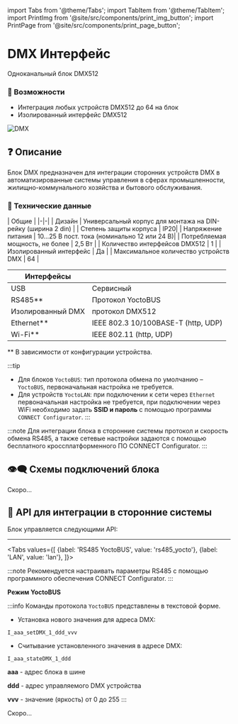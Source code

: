 import Tabs from '@theme/Tabs';
import TabItem from '@theme/TabItem';
import PrintImg from '@site/src/components/print_img_button';
import PrintPage from '@site/src/components/print_page_button';

# DMX Интерфейс

Одноканальный блок DMX512

<PrintPage> </PrintPage>

### 💎 Возможности
- Интеграция любых устройств DMX512 до 64 на блок
- Изолированный интерфейс DMX512

![DMX](/img/blocks_photo/DMX_L.jpg)

## ❓ Описание
Блок DMX предназначен для интеграции сторонних устройств DMX в автоматизированные системы управления в сферах промышленности, жилищно-коммунального хозяйства и бытового обслуживания.

### 🔧 Технические данные
| Общие |
|-|-|
| Дизайн | Универсальный корпус для монтажа на DIN-рейку (ширина 2 din) |
| Степень защиты корпуса | IP20|
| Напряжение питания | 10…25 В пост. тока (номинально 12 или 24 В)|
| Потребляемая мощность, не более | 2,5 Вт |
| Количество интерфейсов DMX512 | 1 |
| Изолированный интерфейс | Да |
| Максимальное количество устройств DMX | 64 |

| Интерфейсы | |
|-|-|
|USB | Сервисный|
|RS485** | Протокол YoctoBUS |
|Изолированный DMX | протокол DMX512 |
|Ethernet**| IEEE 802.3 10/100BASE-T (http, UDP)|
|Wi-Fi**| IEEE 802.11 (http, UDP) |
** В зависимости от конфигурации устройства.

:::tip
- Для блоков `YoctoBUS`: тип протокола обмена по умолчанию – `YoctoBUS`, первоначальная настройка не требуется.
- Для устройств `YoctoLAN`: при подключении к сети через `Ethernet` первоначальная настройка не требуется, при подключении через WiFi необходимо задать **SSID и пароль** с помощью программы `CONNECT Configurator`.
:::

:::note
Для интеграции блока в сторонние системы протокол и скорость обмена RS485, а также сетевые настройки задаются с помощью бесплатного кроссплатформенного ПО CONNECT Configurator.
:::

## 👁‍🗨 Схемы подключений блока

Скоро...

## 🔌 API для интеграции в сторонние системы

Блок управляется следующими API:

---

<Tabs
  values={[
    {label: 'RS485 YoctoBUS', value: 'rs485_yocto'},
    {label: 'LAN', value: 'lan'},
  ]}>

<TabItem value="rs485_yocto">

:::note
Рекомендуется настраивать параметры RS485 с помощью программного обеспечения CONNECT Configurator.
:::

**Режим YoctoBUS**

:::info
Команды протокола `YoctoBUS` представлены в текстовой форме.

- Установка нового значения для адреса DMX:
```
I_aaa_setDMX_1_ddd_vvv
``` 

- Считывание установленного значения в адресе DMX:
```
I_aaa_stateDMX_1_ddd
``` 

**aaa** - адрес блока в шине

**ddd** - адрес управляемого DMX устройства

**vvv** - значение (яркость) от 0 до 255
:::

</TabItem>
  
<TabItem value="lan">
    
Скоро...

</TabItem>
</Tabs>

<PrintPage> </PrintPage>